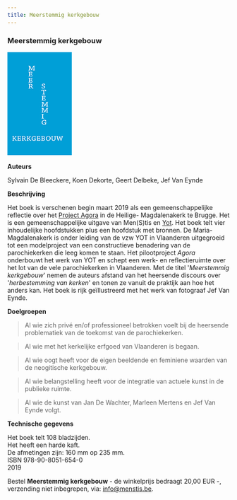 ```yaml
---
title: Meerstemmig kerkgebouw
---
```

### Meerstemmig kerkgebouw

![msk](./msk.jpg)

**Auteurs**

Sylvain De Bleeckere, Koen Dekorte, Geert Delbeke, Jef Van Eynde

**Beschrijving**

Het boek is verschenen begin maart 2019 als een gemeenschappelijke reflectie over het [Project Agora](http://www.menstis.be/producties/Agora/) in de Heilige-
Magdalenakerk te Brugge. Het is een gemeenschappelijke uitgave van Men(S)tis en [Yot](https://www.yot.be/nl/home/5).
Het boek telt vier inhoudelijke hoofdstukken plus een hoofdstuk met bronnen. De Maria-Magdalenakerk is onder leiding van de vzw YOT in Vlaanderen uitgegroeid tot een modelproject van een constructieve benadering van de parochiekerken die leeg komen te staan. Het pilootproject _Agora_ onderbouwt het werk van YOT en schept een werk- en reflectieruimte over het lot
van de vele parochiekerken in Vlaanderen. Met de titel '_Meerstemmig kerkgebouw_' nemen de auteurs afstand van het heersende discours over '_herbestemming van kerken_' en tonen ze vanuit de praktijk aan hoe het anders kan. 
Het boek is rijk geïllustreerd met het werk van fotograaf Jef Van Eynde.

**Doelgroepen**

> Al wie zich privé en/of professioneel betrokken voelt bij de heersende problematiek van de toekomst van de parochiekerken.

> Al wie met het kerkelijke erfgoed van Vlaanderen is begaan.

> Al wie oogt heeft voor de eigen beeldende en feminiene waarden van de neogitische kerkgebouw.

> Al wie belangstelling heeft voor de integratie van actuele kunst in de publieke ruimte.

> Al wie de kunst van Jan De Wachter, Marleen Mertens en Jef Van Eynde volgt.

**Technische gegevens**

Het boek telt 108 bladzijden.  
Het heeft een harde kaft.   
De afmetingen zijn: 160 mm op 235 mm.  
ISBN 978-90-8051-654-0  
2019

Bestel **Meerstemmig kerkgebouw** - de winkelprijs bedraagt 20,00 EUR -, verzending niet inbegrepen, 
via: info@menstis.be.